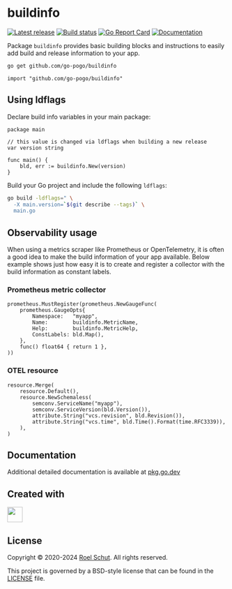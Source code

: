 buildinfo
=========

[![Latest release][latest-release-img]][latest-release-url]
[![Build status][build-status-img]][build-status-url]
[![Go Report Card][report-img]][report-url]
[![Documentation][doc-img]][doc-url]

[latest-release-img]: https://img.shields.io/github/release/go-pogo/buildinfo.svg?label=latest

[latest-release-url]: https://github.com/go-pogo/buildinfo/releases

[build-status-img]: https://github.com/go-pogo/buildinfo/actions/workflows/test.yml/badge.svg

[build-status-url]: https://github.com/go-pogo/buildinfo/actions/workflows/test.yml

[report-img]: https://goreportcard.com/badge/github.com/go-pogo/buildinfo

[report-url]: https://goreportcard.com/report/github.com/go-pogo/buildinfo

[doc-img]: https://godoc.org/github.com/go-pogo/buildinfo?status.svg

[doc-url]: https://pkg.go.dev/github.com/go-pogo/buildinfo

Package `buildinfo` provides basic building blocks and instructions to easily add
build and release information to your app.

```sh
go get github.com/go-pogo/buildinfo
```

```
import "github.com/go-pogo/buildinfo"
```

## Using ldflags

Declare build info variables in your main package:

```
package main

// this value is changed via ldflags when building a new release
var version string

func main() {
    bld, err := buildinfo.New(version)
}
```

Build your Go project and include the following `ldflags`:

```sh
go build -ldflags=" \
  -X main.version=`$(git describe --tags)` \
  main.go
```

## Observability usage

When using a metrics scraper like Prometheus or OpenTelemetry, it is often a
good idea to make the build information of your app available. Below example
shows just how easy it is to create and register a collector with the build
information as constant labels.

### Prometheus metric collector

```
prometheus.MustRegister(prometheus.NewGaugeFunc(
    prometheus.GaugeOpts{
        Namespace:   "myapp",
        Name:        buildinfo.MetricName,
        Help:        buildinfo.MetricHelp,
        ConstLabels: bld.Map(),
    },
    func() float64 { return 1 },
))
```

### OTEL resource

```
resource.Merge(
    resource.Default(),
    resource.NewSchemaless(
        semconv.ServiceName("myapp"),
        semconv.ServiceVersion(bld.Version()),
        attribute.String("vcs.revision", bld.Revision()),
        attribute.String("vcs.time", bld.Time().Format(time.RFC3339)),
    ),
)
```

## Documentation

Additional detailed documentation is available at [pkg.go.dev][doc-url]

## Created with

<a href="https://www.jetbrains.com/?from=go-pogo" target="_blank"><img src="https://resources.jetbrains.com/storage/products/company/brand/logos/GoLand_icon.png" width="35" /></a>

## License

Copyright © 2020-2024 [Roel Schut](https://roelschut.nl). All rights reserved.

This project is governed by a BSD-style license that can be found in the [LICENSE](LICENSE) file.

